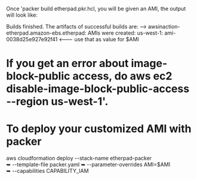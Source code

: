 
Once 'packer build etherpad.pkr.hcl, you will be given an AMI, the output will look like:

Builds finished. The artifacts of successful builds are:
--> awsinaction-etherpad.amazon-ebs.etherpad: AMIs were created:
us-west-1: ami-0038d25e927e92f41 <--- use that as value for $AMI

# If you get an error about image-block-public access, do aws ec2 disable-image-block-public-access --region us-west-1'.


# To deploy your customized AMI with packer

aws cloudformation deploy --stack-name etherpad-packer \
➥ --template-file packer.yaml
➥ --parameter-overrides AMI=$AMI \
➥ --capabilities CAPABILITY_IAM